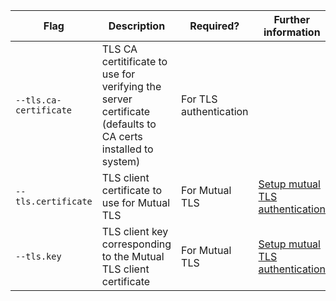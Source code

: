 | Flag | Description | Required? | Further information |
|---|---|---|---|
| `--tls.ca-certificate` | TLS CA certitificate to use for verifying the server certificate (defaults to CA certs installed to system) | For TLS authentication |  |
| `--tls.certificate` | TLS client certificate to use for Mutual TLS | For Mutual TLS | [Setup mutual TLS authentication](/docs/community/com-config/com-config-tls-mutual) |
| `--tls.key` | TLS client key corresponding to the Mutual TLS client certificate | For Mutual TLS | [Setup mutual TLS authentication](/docs/community/com-config/com-config-tls-mutual) |
